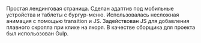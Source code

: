 Простая лендинговая страница. Сделан адаптив под мобильные устройства и таблеты с бургур-меню. Использовалась несложная анимация с помощью transition и JS.
Задействован JS для добавления плавного скролла при клике на якоря. 
В качестве сборщика для проекта был испольозован Gulp.
